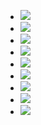                   
- <img src="https://img.shields.io/badge/javascript-F7DF1E?style=for-the-badge&logo=javascript&logoColor=black">
- <img src="https://img.shields.io/badge/javascript-F7DF1E?style=for-the-badge&logo=javascript&logoColor=black">
- <img src="https://img.shields.io/badge/jquery-0769AD?style=for-the-badge&logo=jquery&logoColor=white">
- <img src="https://img.shields.io/badge/vue.js-4FC08D?style=for-the-badge&logo=vue.js&logoColor=white">
- <img src="https://img.shields.io/badge/html-E34F26?style=for-the-badge&logo=html5&logoColor=white">
- <img src="https://img.shields.io/badge/Python-#3776AB?style=for-the-badge&logo=Python&logoColor=white">
- <img src="https://img.shields.io/badge/Kotlin-#7F52FF?style=for-the-badge&logo=Kotlin&logoColor=white">
- <img src="https://img.shields.io/badge/GitHub-#181717?style=for-the-badge&logo=GitHub&logoColor=white">
- <img src="https://img.shields.io/badge/TypeScript-#3178C6?style=for-the-badge&logo=TypeScript&logoColor=white">
